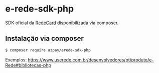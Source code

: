 # e-rede-sdk-php

SDK oficial da [RedeCard](https://www.redecard.com.br) disponibilizada via composer.

## Instalação via composer

```bash
$ composer require azpay/erede-sdk-php
```

Exemplos: https://www.userede.com.br/desenvolvedores/pt/produto/e-Rede#bibliotecas-php
